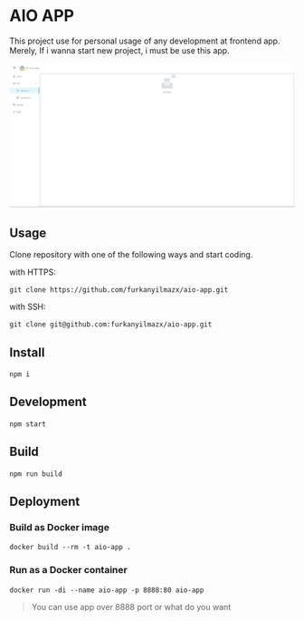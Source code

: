 # AIO APP


This project use for personal usage of any development at frontend app. Merely, If i wanna start new project, i must be use this app.

![](overview.gif)

## Usage

Clone repository with one of the following ways and start coding.

with HTTPS:

```shell
git clone https://github.com/furkanyilmazx/aio-app.git
```

with SSH:

```shell
git clone git@github.com:furkanyilmazx/aio-app.git
```
## Install
```shell
npm i
```
## Development
```shell
npm start
```

## Build
```shell
npm run build
```

## Deployment

### Build as Docker image
```shell
docker build --rm -t aio-app .
```
### Run as a Docker container
```shell
docker run -di --name aio-app -p 8888:80 aio-app
```
> You can use app over 8888 port or what do you want

